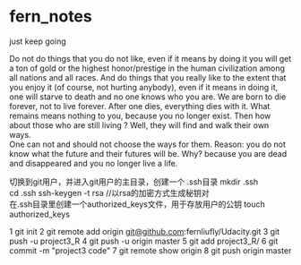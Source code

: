 # fern_notes
just keep going

Do not do things that you do not like, even if it means by doing it you will get a ton of gold or the highest honor/prestige in the  human civilization among all nations and all races. 
And do things that you really like to the extent that you enjoy it (of course, not hurting anybody), even if it means in doing it, one will starve to death and no one knows who you are. 
We are born to die forever, not to live forever. 
After one dies, everything dies with it. What remains means nothing to you, because you no longer exist. Then how about those who are still living ? Well, they will find and walk their own ways.  
One can not and should not choose the ways for them. 
Reason: you do not know what the future and their futures will be. Why? because you are dead and disappeared and you no longer live a life.  

切换到git用户，并进入git用户的主目录，创建一个 .ssh目录
mkdir  .ssh  
cd .ssh 
ssh-keygen -t rsa   //以rsa的加密方式生成秘钥对  
在.ssh目录里创建一个authorized_keys文件，用于存放用户的公钥
touch authorized_keys 

1 git init
2 git remote add origin git@github.com:fernliufly/Udacity.git
3 git push -u project3_R
4 git push -u origin master
5 git add project3_R/
6 git commit -m "project3 code"
7 git remote show origin
8 git push origin master
